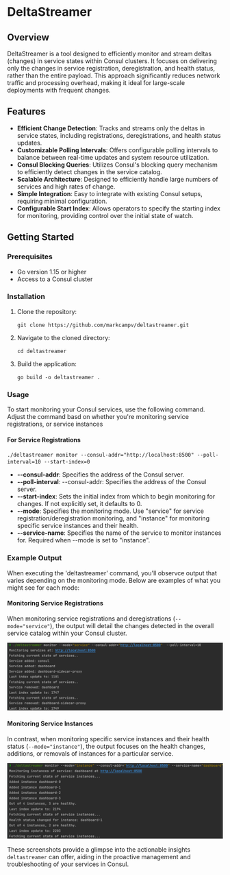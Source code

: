 # DeltaStreamer

## Overview

DeltaStreamer is a tool designed to efficiently monitor and stream deltas (changes) in service states within Consul clusters. It focuses on delivering only the changes in service registration, deregistration, and health status, rather than the entire payload. This approach significantly reduces network traffic and processing overhead, making it ideal for large-scale deployments with frequent changes.

## Features

- **Efficient Change Detection**: Tracks and streams only the deltas in service states, including registrations, deregistrations, and health status updates.
- **Customizable Polling Intervals**: Offers configurable polling intervals to balance between real-time updates and system resource utilization.
- **Consul Blocking Queries**: Utilizes Consul's blocking query mechanism to efficiently detect changes in the service catalog.
- **Scalable Architecture**: Designed to efficiently handle large numbers of services and high rates of change.
- **Simple Integration**: Easy to integrate with existing Consul setups, requiring minimal configuration.
- **Configurable Start Index**: Allows operators to specify the starting index for monitoring, providing control over the initial state of watch.

## Getting Started

### Prerequisites

- Go version 1.15 or higher
- Access to a Consul cluster

### Installation

1. Clone the repository:
   ```shell
   git clone https://github.com/markcampv/deltastreamer.git

2. Navigate to the cloned directory:
   ```shell
   cd deltastreamer
   
3. Build the application:
   ```shell
   go build -o deltastreamer .
   
### Usage
To start monitoring your Consul services, use the following command. Adjust the command basd on whether you're monitoring service registrations,
or service instances

#### For Service Registrations

```shell
./deltastreamer monitor --consul-addr="http://localhost:8500" --poll-interval=10 --start-index=0
```
- **--consul-addr**: Specifies the address of the Consul server.
- **--poll-interval**: --consul-addr: Specifies the address of the Consul server.
- **--start-index**: Sets the initial index from which to begin monitoring for changes. If not explicitly set, it defaults to 0.
- **--mode**: Specifies the monitoring mode. Use "service" for service registration/deregistration monitoring, and "instance" for monitoring specific service instances and their health.
- **--service-name**: Specifies the name of the service to monitor instances for. Required when --mode is set to "instance".

### Example Output

When executing the 'deltastreamer' command, you'll observce output that varies depending on the monitoring mode.
Below are examples of what you might see for each mode:

#### Monitoring Service Registrations

When monitoring service registrations and deregistrations (`--mode="service"`), the output will detail the changes detected in the overall service catalog within your Consul cluster.

![DeltaStreamer Service Monitoring Output](assets/images/ds-service.png)

#### Monitoring Service Instances

In contrast, when monitoring specific service instances and their health status (`--mode="instance"`), the output focuses on the health changes, additions, or removals of instances for a particular service.

![DeltaStreamer Instance Monitoring Output](assets/images/ds-instance.png)

These screenshots provide a glimpse into the actionable insights `deltastreamer` can offer, aiding in the proactive management and troubleshooting of your services in Consul.

